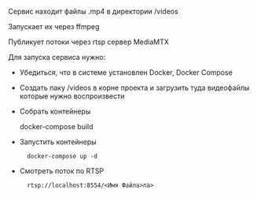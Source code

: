 ﻿Сервис находит файлы .mp4 в директории /videos

Запускает их через ffmpeg

Публикует потоки через rtsp сервер MediaMTX

Для запуска сервиса нужно:

- Убедиться, что в системе установлен Docker, Docker Compose
- Создать паку /videos в корне проекта и загрузить туда видеофайлы которые нужно воспроизвести
- Собрать контейнеры



     docker-compose build
- Запустить контейнеры



        docker-compose up -d
- Смотреть поток по RTSP



        rtsp://localhost:8554/<Имя Файла>ла>